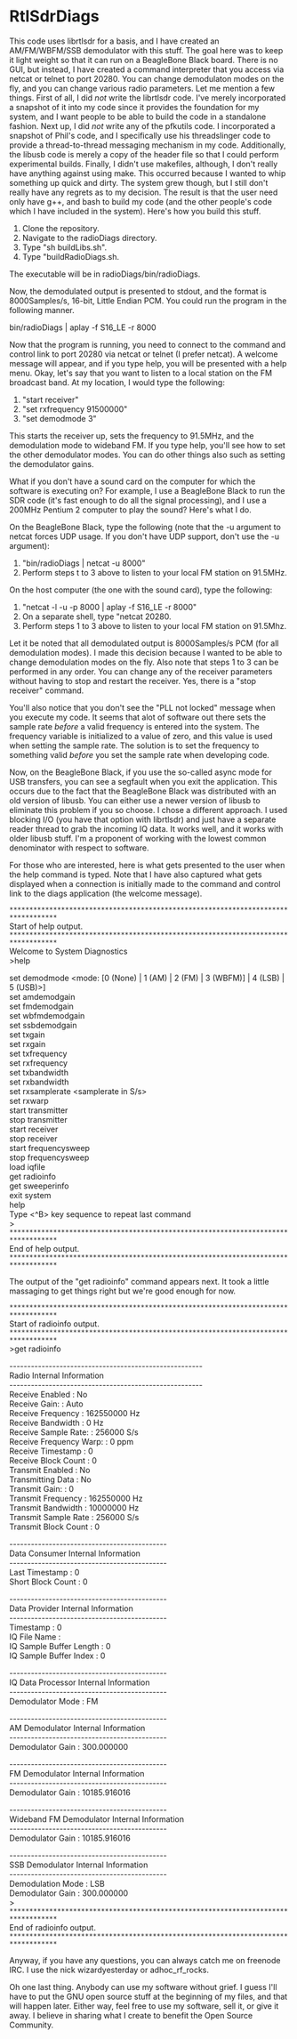 # RtlSdrDiags
This code uses librtlsdr for a basis, and I have created an AM/FM/WBFM/SSB demodulator with this stuff.  The goal here was to keep it light weight so that it can run on a BeagleBone Black board.  There is no GUI, but instead, I have created a command interpreter that you access via netcat or telnet to port 20280.  You can change demodulaton modes on the fly, and you can change various radio parameters.
Let me mention a few things.  First of all, I did *not* write the librtlsdr code.  I've merely incorporated a snapshot of it into my code since it provides the foundation for my system, and I want people to be able to build the code in a standalone fashion.  Next up, I did *not* write any of the pfkutils code.  I incorporated a snapshot of Phil's code, and I specifically use his threadslinger code to provide a thread-to-thread messaging mechanism in my code.  Additionally, the libusb code is merely a copy of the header file so that I could perform experimental builds.  Finally, I didn't use makefiles, although, I don't really have anything against using make.  This occurred because I wanted to whip something up quick and dirty. The system grew though, but I still don't really have any regrets as to my decision.  The result is that the user need only have g++, and bash to build my code (and the other people's code which I have included in the system).
Here's how you build this stuff.

1. Clone the repository.
2. Navigate to the radioDiags directory.
3. Type "sh buildLibs.sh".
4. Type "buildRadioDiags.sh.

The executable will be in radioDiags/bin/radioDiags.

Now, the demodulated output is presented to stdout, and the format is 8000Samples/s, 16-bit, Little Endian PCM.  You could run the program in the following manner.

bin/radioDiags | aplay -f S16_LE -r 8000

Now that the program is running, you need to connect to the command and control link to port 20280 via netcat or telnet
(I prefer netcat).  A welcome message will appear, and if you type help, you will be presented with a help menu.  Okay, let's
say that you want to listen to a local station on the FM broadcast band.  At my location, I would type the following:

1. "start receiver"
2. "set rxfrequency 91500000"
3. "set demodmode 3"

This starts the receiver up, sets the frequency to 91.5MHz, and the demodulation mode to wideband FM.  If you type help, you'll
see how to set the other demodulator modes.  You can do other things also such as setting the demodulator gains.

What if you don't have a sound card on the computer for which the software is executing on?  For example, I use a BeagleBone
Black to run the SDR code (it's fast enough to do all the signal processing), and I use a 200MHz Pentium 2 computer to
play the sound?  Here's what I do.

On the BeagleBone Black, type the following (note that the -u argument to netcat
forces UDP usage.  If you don't have UDP support, don't use the -u argument):
1. "bin/radioDiags | netcat -u <IP address of host computer> 8000"
2. Perform steps t to 3 above to listen to your local FM station on 91.5MHz.
  
On the host computer (the one with the sound card), type the following:
1. "netcat -l -u -p 8000 | aplay -f S16_LE -r 8000"
2. On a separate shell, type "netcat <IP address of BeagleBone Black> 20280.
3. Perform steps 1 to 3 above to listen to your local FM station on 91.5Mhz.
  
Let it be noted that all demodulated output is 8000Samples/s PCM (for all demodulation modes).  I made this decision
because I wanted to be able to change demodulation modes on the fly.  Also note that steps 1 to 3 can be performed in
any order.  You can change any of the receiver parameters without having to stop and restart the receiver.  Yes, there is
a "stop receiver" command.

You'll also notice that you don't see the "PLL not locked" message when you execute my code.  It seems that alot of
software out there sets the sample rate *before* a valid frequency is entered into the system.  The frequency variable is
initialized to a value of zero, and this value is used when setting the sample rate.  The solution is to set the frequency
to something valid *before* you set the sample rate when developing code.

Now, on the BeagleBone Black, if you use the so-called async mode for USB transfers, you can see a segfault when you exit
the application.  This occurs due to the fact that the BeagleBone Black was distributed with an old version of libusb.  You
can either use a newer version of libusb to eliminate this problem if you so choose.  I chose a different approach.  I used
blocking I/O (you have that option with librtlsdr) and just have a separate reader thread to grab the incoming IQ data.  It
works well, and it works with older libusb stuff.  I'm a proponent of working with the lowest common denominator with
respect to software.

For those who are interested, here is what gets presented to the user when the help command is typed.  Note that I have
also captured what gets displayed when a connection is initially made to the command and control link to the diags
application (the welcome message).

`**********************************************************************************`  
Start of help output.  
`**********************************************************************************`  
Welcome to System Diagnostics  
\>help  
  
set demodmode <mode: [0 (None) | 1 (AM) | 2 (FM) | 3 (WBFM)] | 4 (LSB) | 5 (USB)>]  
set amdemodgain <gain>  
set fmdemodgain <gain>  
set wbfmdemodgain <gain>  
set ssbdemodgain <gain>  
set txgain <gain in dB>  
set rxgain <gain in dB>  
set txfrequency <frequency in Hertz>  
set rxfrequency <frequency in Hertz>  
set txbandwidth <bandwidth in Hertz>  
set rxbandwidth <bandwidth in Hertz>  
set rxsamplerate <samplerate in S/s>  
set rxwarp <warp in ppm>  
start transmitter  
stop transmitter  
start receiver  
stop receiver  
start frequencysweep <startfrequency> <stepsize> <count> <dwelltime>  
stop frequencysweep  
load iqfile <filename>  
get radioinfo  
get sweeperinfo  
exit system  
help  
Type <^B><enter> key sequence to repeat last command  
\>  
`**********************************************************************************`  
End of help output.   
`**********************************************************************************`  
  
The output of the "get radioinfo" command appears next.  It took a little
massaging to get things right but we're good enough for now.  

`**********************************************************************************`  
Start of radioinfo output.  
`**********************************************************************************`  
\>get radioinfo  
  
\------------------------------------------------------  
Radio Internal Information  
\------------------------------------------------------  
Receive Enabled                     : No  
Receive Gain:                       : Auto  
Receive Frequency                   : 162550000 Hz  
Receive Bandwidth                   : 0 Hz  
Receive Sample Rate:                : 256000 S/s  
Receive Frequency Warp:             : 0 ppm  
Receive Timestamp                   : 0  
Receive Block Count                 : 0  
Transmit Enabled                    : No  
Transmitting Data                   : No  
Transmit Gain:                      : 0  
Transmit Frequency                  : 162550000 Hz  
Transmit Bandwidth                  : 10000000 Hz  
Transmit Sample Rate                : 256000 S/s  
Transmit Block Count                : 0  
  
\--------------------------------------------  
Data Consumer Internal Information  
\--------------------------------------------  
Last Timestamp           : 0  
Short Block Count        : 0  
  
\--------------------------------------------  
Data Provider Internal Information  
\--------------------------------------------  
Timestamp               : 0  
IQ File Name            :   
IQ Sample Buffer Length : 0  
IQ Sample Buffer Index  : 0  
  
\--------------------------------------------  
IQ Data Processor Internal Information  
\--------------------------------------------  
Demodulator Mode         : FM  
  
\--------------------------------------------  
AM Demodulator Internal Information  
\--------------------------------------------  
Demodulator Gain         : 300.000000  
  
\--------------------------------------------  
FM Demodulator Internal Information  
\--------------------------------------------  
Demodulator Gain         : 10185.916016  
  
\--------------------------------------------  
Wideband FM Demodulator Internal Information  
\--------------------------------------------  
Demodulator Gain         : 10185.916016  
  
\--------------------------------------------  
SSB Demodulator Internal Information  
\--------------------------------------------  
Demodulation Mode        : LSB  
Demodulator Gain         : 300.000000  
\>  
`**********************************************************************************`    
End of radioinfo output.  
`**********************************************************************************`  
  
Anyway, if you have any questions, you can always catch me on freenode IRC.  I use the nick wizardyesterday or adhoc_rf_rocks.

Oh one last thing.  Anybody can use my software without grief.  I guess I'll have to put the GNU open source stuff at the
beginning of my files, and that will happen later.  Either way, feel free to use my software, sell it, or give it away.  I
believe in sharing what I create to benefit the Open Source Community.

